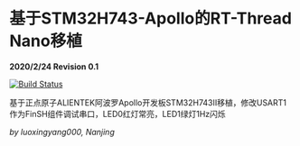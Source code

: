 # 基于STM32H743-Apollo的RT-Thread Nano移植
**2020/2/24 Revision 0.1**

[![Build Status](https://travis-ci.org/joemccann/dillinger.svg?branch=master)](https://travis-ci.org/joemccann/dillinger)

基于正点原子ALIENTEK阿波罗Apollo开发板STM32H743II移植，修改USART1作为FinSH组件调试串口，LED0红灯常亮，LED1绿灯1Hz闪烁

*by luoxingyang000, Nanjing*